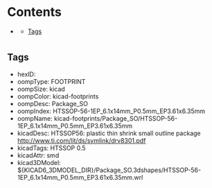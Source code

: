 



Contents
========

* [](#)
	* [Tags](#tags)

# 

## Tags

- hexID: 
- oompType: FOOTPRINT
- oompSize: kicad
- oompColor: kicad-footprints
- oompDesc: Package_SO
- oompIndex: HTSSOP-56-1EP_6.1x14mm_P0.5mm_EP3.61x6.35mm
- oompName: kicad-footprints/Package_SO/HTSSOP-56-1EP_6.1x14mm_P0.5mm_EP3.61x6.35mm
- kicadDesc: HTSSOP56: plastic thin shrink small outline package http://www.ti.com/lit/ds/symlink/drv8301.pdf
- kicadTags: HTSSOP 0.5
- kicadAttr: smd
- kicad3DModel: ${KICAD6_3DMODEL_DIR}/Package_SO.3dshapes/HTSSOP-56-1EP_6.1x14mm_P0.5mm_EP3.61x6.35mm.wrl
